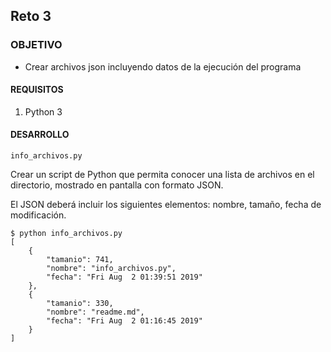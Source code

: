 ## Reto 3

### OBJETIVO

- Crear archivos json incluyendo datos de la ejecución del programa

#### REQUISITOS

1. Python 3

#### DESARROLLO


`info_archivos.py`

Crear un script de Python que permita conocer una lista de archivos en el directorio, mostrado en pantalla con formato JSON.

El JSON deberá incluir los siguientes elementos: nombre, tamaño, fecha de modificación.



```
$ python info_archivos.py 
[
    {
        "tamanio": 741, 
        "nombre": "info_archivos.py", 
        "fecha": "Fri Aug  2 01:39:51 2019"
    }, 
    {
        "tamanio": 330, 
        "nombre": "readme.md", 
        "fecha": "Fri Aug  2 01:16:45 2019"
    }
]
```
